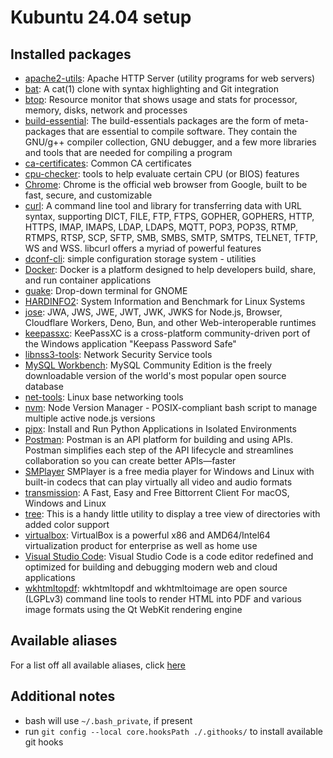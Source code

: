 # Kubuntu 24.04 setup

## Installed packages

- [apache2-utils](https://packages.ubuntu.com/noble/apache2-utils): Apache HTTP Server (utility programs for web servers)
- [bat](https://github.com/sharkdp/bat): A cat(1) clone with syntax highlighting and Git integration
- [btop](https://github.com/aristocratos/btop): Resource monitor that shows usage and stats for processor, memory, disks, network and processes
- [build-essential](https://packages.ubuntu.com/focal/build-essential): The build-essentials packages are the form of meta-packages that are essential to compile software. They contain the GNU/g++ compiler collection, GNU debugger, and a few more libraries and tools that are needed for compiling a program
- [ca-certificates](https://packages.ubuntu.com/noble/ca-certificates): Common CA certificates
- [cpu-checker](https://packages.ubuntu.com/noble/cpu-checker): tools to help evaluate certain CPU (or BIOS) features
- [Chrome](https://www.google.com/chrome/): Chrome is the official web browser from Google, built to be fast, secure, and customizable
- [curl](https://github.com/curl/curl): A command line tool and library for transferring data with URL syntax, supporting DICT, FILE, FTP, FTPS, GOPHER, GOPHERS, HTTP, HTTPS, IMAP, IMAPS, LDAP, LDAPS, MQTT, POP3, POP3S, RTMP, RTMPS, RTSP, SCP, SFTP, SMB, SMBS, SMTP, SMTPS, TELNET, TFTP, WS and WSS. libcurl offers a myriad of powerful features
- [dconf-cli](https://packages.ubuntu.com/noble/dconf-cli): simple configuration storage system - utilities
- [Docker](https://www.docker.com/): Docker is a platform designed to help developers build, share, and run container applications
- [guake](https://github.com/Guake/guake): Drop-down terminal for GNOME
- [HARDINFO2](https://github.com/hardinfo2/hardinfo2): System Information and Benchmark for Linux Systems
- [jose](https://github.com/panva/jose): JWA, JWS, JWE, JWT, JWK, JWKS for Node.js, Browser, Cloudflare Workers, Deno, Bun, and other Web-interoperable runtimes
- [keepassxc](https://github.com/keepassxreboot/keepassxc): KeePassXC is a cross-platform community-driven port of the Windows application "Keepass Password Safe"
- [libnss3-tools](https://packages.ubuntu.com/focal/libnss3-tools): Network Security Service tools
- [MySQL Workbench](https://www.mysql.com/products/community/): MySQL Community Edition is the freely downloadable version of the world's most popular open source database
- [net-tools](https://github.com/ecki/net-tools): Linux base networking tools
- [nvm](https://github.com/nvm-sh/nvm): Node Version Manager - POSIX-compliant bash script to manage multiple active node.js versions
- [pipx](https://github.com/pypa/pipx): Install and Run Python Applications in Isolated Environments
- [Postman](https://www.postman.com/): Postman is an API platform for building and using APIs. Postman simplifies each step of the API lifecycle and streamlines collaboration so you can create better APIs—faster
- [SMPlayer](https://www.smplayer.info/en/info) SMPlayer is a free media player for Windows and Linux with built-in codecs that can play virtually all video and audio formats
- [transmission](https://transmissionbt.com/): A Fast, Easy and Free Bittorrent Client
  For macOS, Windows and Linux
- [tree](https://oldmanprogrammer.net/source.php?dir=projects/tree): This is a handy little utility to display a tree view of directories with added color support
- [virtualbox](https://www.virtualbox.org/): VirtualBox is a powerful x86 and AMD64/Intel64 virtualization product for enterprise as well as home use
- [Visual Studio Code](https://code.visualstudio.com/): Visual Studio Code is a code editor redefined and optimized for building and debugging modern web and cloud applications
- [wkhtmltopdf](https://wkhtmltopdf.org/): wkhtmltopdf and wkhtmltoimage are open source (LGPLv3) command line tools to render HTML into PDF and various image formats using the Qt WebKit rendering engine

## Available aliases

For a list off all available aliases, click [here](./aliases.md)

## Additional notes

- bash will use `~/.bash_private`, if present
- run `git config --local core.hooksPath ./.githooks/` to install available git hooks
